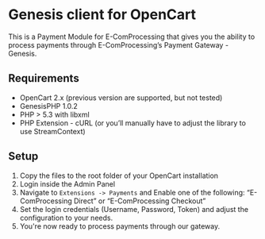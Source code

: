 Genesis client for OpenCart
=============================

This is a Payment Module for E-ComProcessing that gives you the ability to process payments through E-ComProcessing’s Payment Gateway - Genesis.

Requirements
------------

* OpenCart 2.x (previous version are supported, but not tested)
* GenesisPHP 1.0.2
* PHP  > 5.3 with libxml
* PHP Extension - cURL (or you’ll manually have to adjust the library to use StreamContext)

Setup
------------

1. Copy the files to the root folder of your OpenCart installation
2. Login inside the Admin Panel
3. Navigate to `Extensions -> Payments` and Enable one of the following: “E-ComProcessing Direct” or “E-ComProcessing Checkout”
4. Set the login credentials (Username, Password, Token) and adjust the configuration to your needs.
5. You're now ready to process payments through our gateway.
